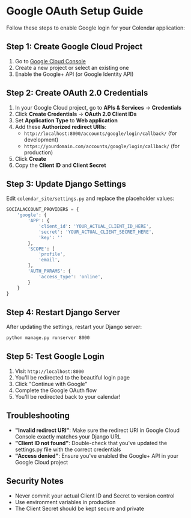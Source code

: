 # Google OAuth Setup Guide

Follow these steps to enable Google login for your Colendar application:

## Step 1: Create Google Cloud Project

1. Go to [Google Cloud Console](https://console.cloud.google.com/)
2. Create a new project or select an existing one
3. Enable the Google+ API (or Google Identity API)

## Step 2: Create OAuth 2.0 Credentials

1. In your Google Cloud project, go to **APIs & Services** → **Credentials**
2. Click **Create Credentials** → **OAuth 2.0 Client IDs**
3. Set **Application Type** to **Web application**
4. Add these **Authorized redirect URIs**:
   - `http://localhost:8000/accounts/google/login/callback/` (for development)
   - `https://yourdomain.com/accounts/google/login/callback/` (for production)
5. Click **Create**
6. Copy the **Client ID** and **Client Secret**

## Step 3: Update Django Settings

Edit `colendar_site/settings.py` and replace the placeholder values:

```python
SOCIALACCOUNT_PROVIDERS = {
    'google': {
        'APP': {
            'client_id': 'YOUR_ACTUAL_CLIENT_ID_HERE',
            'secret': 'YOUR_ACTUAL_CLIENT_SECRET_HERE',
            'key': ''
        },
        'SCOPE': [
            'profile',
            'email',
        ],
        'AUTH_PARAMS': {
            'access_type': 'online',
        }
    }
}
```

## Step 4: Restart Django Server

After updating the settings, restart your Django server:

```bash
python manage.py runserver 8000
```

## Step 5: Test Google Login

1. Visit `http://localhost:8000`
2. You'll be redirected to the beautiful login page
3. Click "Continue with Google"
4. Complete the Google OAuth flow
5. You'll be redirected back to your calendar!

## Troubleshooting

- **"Invalid redirect URI"**: Make sure the redirect URI in Google Cloud Console exactly matches your Django URL
- **"Client ID not found"**: Double-check that you've updated the settings.py file with the correct credentials
- **"Access denied"**: Ensure you've enabled the Google+ API in your Google Cloud project

## Security Notes

- Never commit your actual Client ID and Secret to version control
- Use environment variables in production
- The Client Secret should be kept secure and private
